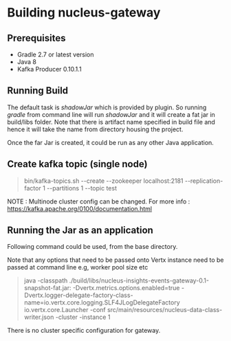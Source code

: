 Building nucleus-gateway
==============

## Prerequisites

- Gradle 2.7 or latest version
- Java 8
- Kafka Producer 0.10.1.1

## Running Build

The default task is *shadowJar* which is provided by plugin. So running *gradle* from command line will run *shadowJar* and it will create a fat jar in build/libs folder. Note that there is artifact name specified in build file and hence it will take the name from directory housing the project.

Once the far Jar is created, it could be run as any other Java application.

## Create kafka topic (single node)

> bin/kafka-topics.sh --create --zookeeper localhost:2181 --replication-factor 1 --partitions 1 --topic test

NOTE : Multinode cluster config can be changed. For more info : https://kafka.apache.org/0100/documentation.html

## Running the Jar as an application

Following command could be used, from the base directory.

Note that any options that need to be passed onto Vertx instance need to be passed at command line e.g, worker pool size etc

> java -classpath ./build/libs/nucleus-insights-events-gateway-0.1-snapshot-fat.jar: -Dvertx.metrics.options.enabled=true -Dvertx.logger-delegate-factory-class-name=io.vertx.core.logging.SLF4JLogDelegateFactory io.vertx.core.Launcher -conf src/main/resources/nucleus-data-class-writer.json -cluster -instance 1

There is no cluster specific configuration for gateway.
